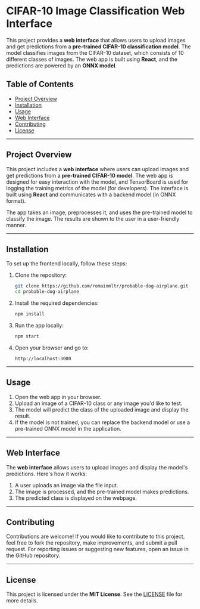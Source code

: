 
# CIFAR-10 Image Classification Web Interface

This project provides a **web interface** that allows users to upload images and get predictions from a **pre-trained CIFAR-10 classification model**. The model classifies images from the CIFAR-10 dataset, which consists of 10 different classes of images. The web app is built using **React**, and the predictions are powered by an **ONNX model**.

## Table of Contents

- [Project Overview](#project-overview)
- [Installation](#installation)
- [Usage](#usage)
- [Web Interface](#web-interface)
- [Contributing](#contributing)
- [License](#license)

---

## Project Overview

This project includes a **web interface** where users can upload images and get predictions from a **pre-trained CIFAR-10 model**. The web app is designed for easy interaction with the model, and TensorBoard is used for logging the training metrics of the model (for developers). The interface is built using **React** and communicates with a backend model (in ONNX format).

The app takes an image, preprocesses it, and uses the pre-trained model to classify the image. The results are shown to the user in a user-friendly manner.

---

## Installation

To set up the frontend locally, follow these steps:

1. Clone the repository:
    ```bash
    git clone https://github.com/romainmltr/probable-dog-airplane.git
    cd probable-dog-airplane
    ```

2. Install the required dependencies:
    ```bash
    npm install
    ```

3. Run the app locally:
    ```bash
    npm start
    ```

4. Open your browser and go to:
    ```
    http://localhost:3000
    ```

---

## Usage

1. Open the web app in your browser.
2. Upload an image of a CIFAR-10 class or any image you'd like to test.
3. The model will predict the class of the uploaded image and display the result.
4. If the model is not trained, you can replace the backend model or use a pre-trained ONNX model in the application.

---

## Web Interface

The **web interface** allows users to upload images and display the model's predictions. Here's how it works:

1. A user uploads an image via the file input.
2. The image is processed, and the pre-trained model makes predictions.
3. The predicted class is displayed on the webpage.

---

## Contributing

Contributions are welcome! If you would like to contribute to this project, feel free to fork the repository, make improvements, and submit a pull request. For reporting issues or suggesting new features, open an issue in the GitHub repository.

---

## License

This project is licensed under the **MIT License**. See the [LICENSE](LICENSE) file for more details.

